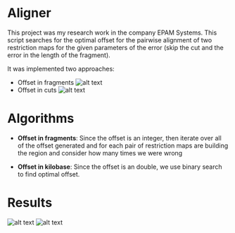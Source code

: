 # Aligner
This project was my research work in the company EPAM Systems. 
This script searches for the optimal offset for the pairwise alignment of two restriction maps for the given parameters of the error (skip the cut and the error in the length of the fragment).

It was implemented two approaches:
* Offset in fragments
![alt text](https://pp.vk.me/c630529/v630529883/f9e8/GYggrlzge0w.jpg "Fragment approach")
* Offset in cuts
![alt text](https://pp.vk.me/c630529/v630529883/f9f1/GHQfEzuYEmA.jpg "Kilobase approach")

# Algorithms

* **Offset in fragments**:
Since the offset is an integer, then iterate over all of the offset generated and for each pair of restriction maps are building the region and consider how many times we were wrong

* **Offset in kilobase**:
Since the offset is an double, we use binary search to find optimal offset.

# Results
![alt text](https://pp.vk.me/c630529/v630529883/f9d4/MkpicClwjTQ.jpg "Fragment approach")
![alt text](https://pp.vk.me/c630529/v630529883/f9de/jxKP18Wmalo.jpg "Kilobase approach")
